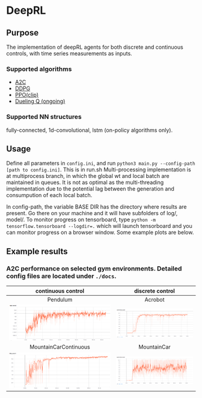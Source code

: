 # DeepRL
## Purpose
The implementation of deepRL agents for both discrete and continuous controls, with time series measurements as inputs. 

### Supported algorithms
* [A2C](https://arxiv.org/abs/1602.01783)
* [DDPG](https://arxiv.org/abs/1509.02971)
* [PPO(clip)](https://arxiv.org/abs/1707.06347)
* [Dueling Q (ongoing)](https://arxiv.org/abs/1511.06581)

### Supported NN structures
fully-connected, 1d-convolutional, lstm (on-policy algorithms only). 

## Usage
Define all parameters in `config.ini`, and run `python3 main.py --config-path [path to config.ini]`. This is in run.sh
Multi-processing implementation is at multiprocess branch, in which the global wt and local batch are maintained in queues. It is not as optimal as the multi-threading implementation due to the potential lag between the generation and consumpution of each local batch.

In config-path, the variable BASE DIR has the directory where results are present. Go there on your machine and it will have subfolders of log/, model/.
To monitor progress on tensorboard, type `python -m tensorflow.tensorboard --logdir=.` which will launch tensorboard and you can monitor progress on a browser window. Some example plots are below.

## Example results
### A2C performance on selected gym environments. Detailed config files are located under `./docs`.

**continuous control**     | discrete control
:-------------------------:|:--------------------------:
Pendulum                   | Acrobot
![](./docs/pend.png)       | ![](./docs/acro.png)
MountainCarContinuous      | MountainCar
![](./docs/contcar.png)    | ![](./docs/car.png)




